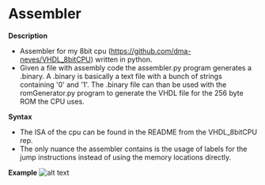 # Assembler

**Description**
  - Assembler for my 8bit cpu (https://github.com/dma-neves/VHDL_8bitCPU) written in python.
  - Given a file with assembly code the assembler.py program generates a .binary. A .binary is basically a text file with a bunch of strings containing '0' and '1'. The .binary file can than be used with the romGenerator.py program to generate the VHDL file for the 256 byte ROM the CPU uses.
  
**Syntax**
  - The ISA of the cpu can be found in the README from the VHDL_8bitCPU rep.
  - The only nuance the assembler contains is the usage of labels for the jump instructions instead of using the memory locations directly.
  
**Example**
  ![alt text](https://github.com/dma-neves/Assembler/files/codeExample.png)
